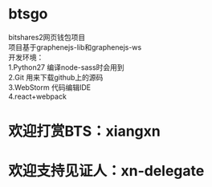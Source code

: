 # btsgo
bitshares2网页钱包项目<br/>
项目基于graphenejs-lib和graphenejs-ws<br/>
开发环境：<br/>
1.Python27 编译node-sass时会用到<br/>
2.Git 用来下载github上的源码<br/>
3.WebStorm 代码编辑IDE<br/>
4.react+webpack

# 欢迎打赏BTS：xiangxn
# 欢迎支持见证人：xn-delegate
